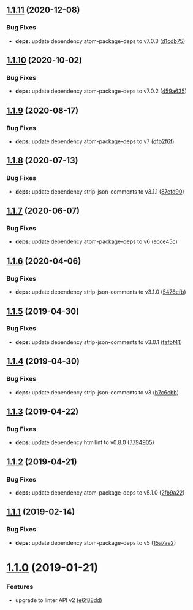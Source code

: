 ## [1.1.11](https://github.com/AtomLinter/linter-htmllint/compare/v1.1.10...v1.1.11) (2020-12-08)


### Bug Fixes

* **deps:** update dependency atom-package-deps to v7.0.3 ([d1cdb75](https://github.com/AtomLinter/linter-htmllint/commit/d1cdb75bf7c7d35946b8614882e5641cc4a27041))

## [1.1.10](https://github.com/AtomLinter/linter-htmllint/compare/v1.1.9...v1.1.10) (2020-10-02)


### Bug Fixes

* **deps:** update dependency atom-package-deps to v7.0.2 ([459a635](https://github.com/AtomLinter/linter-htmllint/commit/459a63529a698a2a617baa876dfe70a353860378))

## [1.1.9](https://github.com/AtomLinter/linter-htmllint/compare/v1.1.8...v1.1.9) (2020-08-17)


### Bug Fixes

* **deps:** update dependency atom-package-deps to v7 ([dfb2f6f](https://github.com/AtomLinter/linter-htmllint/commit/dfb2f6fcc92f86ee2c9eeb451055341f70543383))

## [1.1.8](https://github.com/AtomLinter/linter-htmllint/compare/v1.1.7...v1.1.8) (2020-07-13)


### Bug Fixes

* **deps:** update dependency strip-json-comments to v3.1.1 ([87efd90](https://github.com/AtomLinter/linter-htmllint/commit/87efd90367470acc0cb594d72927ff307733a89d))

## [1.1.7](https://github.com/AtomLinter/linter-htmllint/compare/v1.1.6...v1.1.7) (2020-06-07)


### Bug Fixes

* **deps:** update dependency atom-package-deps to v6 ([ecce45c](https://github.com/AtomLinter/linter-htmllint/commit/ecce45c9d1f2730a008e3f37c19ac63fe1d4e1d6))

## [1.1.6](https://github.com/AtomLinter/linter-htmllint/compare/v1.1.5...v1.1.6) (2020-04-06)


### Bug Fixes

* **deps:** update dependency strip-json-comments to v3.1.0 ([5476efb](https://github.com/AtomLinter/linter-htmllint/commit/5476efb61466db7b571cdeba6a9967417890edf7))

## [1.1.5](https://github.com/AtomLinter/linter-htmllint/compare/v1.1.4...v1.1.5) (2019-04-30)


### Bug Fixes

* **deps:** update dependency strip-json-comments to v3.0.1 ([fafbf41](https://github.com/AtomLinter/linter-htmllint/commit/fafbf41))

## [1.1.4](https://github.com/AtomLinter/linter-htmllint/compare/v1.1.3...v1.1.4) (2019-04-30)


### Bug Fixes

* **deps:** update dependency strip-json-comments to v3 ([b7c6cbb](https://github.com/AtomLinter/linter-htmllint/commit/b7c6cbb))

## [1.1.3](https://github.com/AtomLinter/linter-htmllint/compare/v1.1.2...v1.1.3) (2019-04-22)


### Bug Fixes

* **deps:** update dependency htmllint to v0.8.0 ([7794905](https://github.com/AtomLinter/linter-htmllint/commit/7794905))

## [1.1.2](https://github.com/AtomLinter/linter-htmllint/compare/v1.1.1...v1.1.2) (2019-04-21)


### Bug Fixes

* **deps:** update dependency atom-package-deps to v5.1.0 ([2fb9a22](https://github.com/AtomLinter/linter-htmllint/commit/2fb9a22))

## [1.1.1](https://github.com/AtomLinter/linter-htmllint/compare/v1.1.0...v1.1.1) (2019-02-14)


### Bug Fixes

* **deps:** update dependency atom-package-deps to v5 ([15a7ae2](https://github.com/AtomLinter/linter-htmllint/commit/15a7ae2))

# [1.1.0](https://github.com/AtomLinter/linter-htmllint/compare/v1.0.1...v1.1.0) (2019-01-21)


### Features

* upgrade to linter API v2 ([e6f88dd](https://github.com/AtomLinter/linter-htmllint/commit/e6f88dd))
